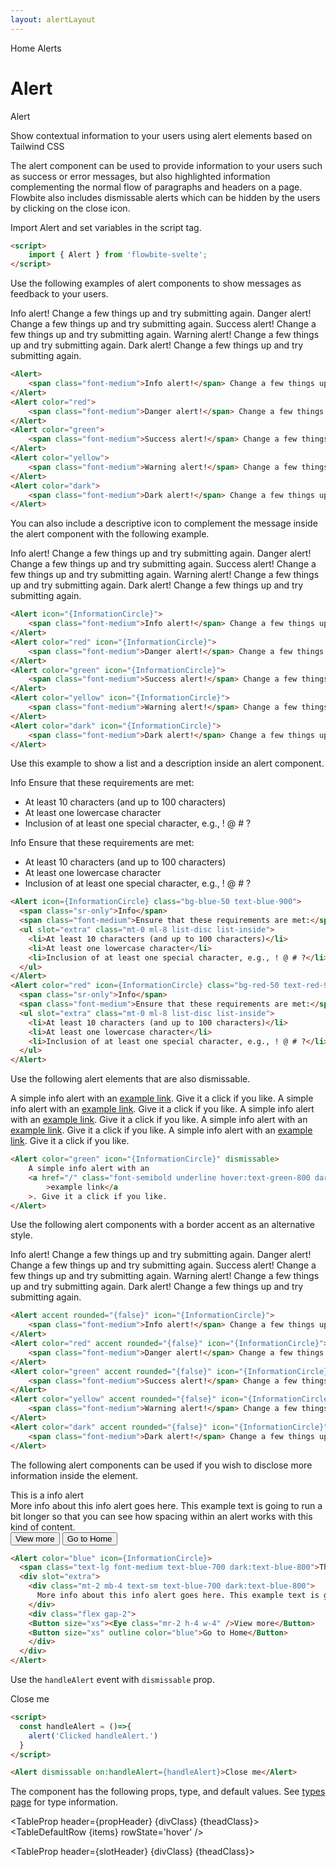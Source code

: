 ```yaml
---
layout: alertLayout
---
```


<script>
  import Htwo from '../utils/Htwo.svelte'
  import ExampleDiv from '../utils/ExampleDiv.svelte'
  import GitHubSource from '../utils/GitHubSource.svelte'
  import CompoDescription from '../utils/CompoDescription.svelte'
  import TableProp from '../utils/TableProp.svelte'
  import TableDefaultRow from '../utils/TableDefaultRow.svelte'
  import { Alert, Breadcrumb, BreadcrumbItem, Button } from '$lib/index'
  import { Home } from 'svelte-heros';
  import { XCircle, Eye, InformationCircle } from "svelte-heros";
  import componentProps from '../props/Alert.json'
  // Props table
  let items = componentProps.props
	let propHeader = ['Name', 'Type', 'Default']
  let slotHeader = ['Name', 'Description']

  let slotItems = [['default', 'The first slot.'],['extra','A slot after the default slot.']]
	
	let divClass='w-full relative overflow-x-auto shadow-md sm:rounded-lg py-4'
  let theadClass ='text-xs text-gray-700 uppercase bg-gray-50 dark:bg-gray-700 dark:text-white'

  const handleAlert = ()=>{
    alert('Clicked handleAlert.')
  }
</script>

<Breadcrumb>
  <BreadcrumbItem href="/" icon={Home} variation="solid">Home</BreadcrumbItem>
  <BreadcrumbItem>Alerts</BreadcrumbItem>
</Breadcrumb>

<h1 class="text-3xl w-full dark:text-white pt-8 pb-4">Alert</h1>

<ExampleDiv>
<GitHubSource href="alerts/Alert.svelte">Alert</GitHubSource>
</ExampleDiv>

<p>Show contextual information to your users using alert elements based on Tailwind CSS</p>

<p>The alert component can be used to provide information to your users such as success or error messages, but also highlighted information complementing the normal flow of paragraphs and headers on a page. Flowbite also includes dismissable alerts which can be hidden by the users by clicking on the close icon.</p>

<Htwo label="Set up" />

<p class="text-gray-900 dark:text-white py-4 text-lg">
Import Alert and set variables in the script tag.
</p>

```html
<script>
	import { Alert } from 'flowbite-svelte';
</script>
```

<Htwo label="Default alert" />

<p>Use the following examples of alert components to show messages as feedback to your users.</p>

<ExampleDiv>
  <Alert>
    <span class="font-medium">Info alert!</span> Change a few things up and try submitting again.
  </Alert>
  <Alert color="red">
    <span class="font-medium">Danger alert!</span> Change a few things up and try submitting again.
  </Alert>
  <Alert color="green">
    <span class="font-medium">Success alert!</span> Change a few things up and try submitting again.
  </Alert>
  <Alert color="yellow">
    <span class="font-medium">Warning alert!</span> Change a few things up and try submitting again.
  </Alert>
  <Alert color="dark">
    <span class="font-medium">Dark alert!</span> Change a few things up and try submitting again.
  </Alert>
</ExampleDiv>

```html
<Alert>
	<span class="font-medium">Info alert!</span> Change a few things up and try submitting again.
</Alert>
<Alert color="red">
	<span class="font-medium">Danger alert!</span> Change a few things up and try submitting again.
</Alert>
<Alert color="green">
	<span class="font-medium">Success alert!</span> Change a few things up and try submitting again.
</Alert>
<Alert color="yellow">
	<span class="font-medium">Warning alert!</span> Change a few things up and try submitting again.
</Alert>
<Alert color="dark">
	<span class="font-medium">Dark alert!</span> Change a few things up and try submitting again.
</Alert>
```

<Htwo label="Alerts with icon" />

<p>You can also include a descriptive icon to complement the message inside the alert component with the following example.</p>

<ExampleDiv>
  <Alert icon={InformationCircle}>
    <span class="font-medium">Info alert!</span> Change a few things up and try submitting again.
  </Alert>
  <Alert color="red" icon={InformationCircle}>
    <span class="font-medium">Danger alert!</span> Change a few things up and try submitting again.
  </Alert>
  <Alert color="green" icon={InformationCircle}>
    <span class="font-medium">Success alert!</span> Change a few things up and try submitting again.
  </Alert>
  <Alert color="yellow" icon={InformationCircle}>
    <span class="font-medium">Warning alert!</span> Change a few things up and try submitting again.
  </Alert>
  <Alert color="dark" icon={InformationCircle}>
    <span class="font-medium">Dark alert!</span> Change a few things up and try submitting again.
  </Alert>
</ExampleDiv>

```html
<Alert icon="{InformationCircle}">
	<span class="font-medium">Info alert!</span> Change a few things up and try submitting again.
</Alert>
<Alert color="red" icon="{InformationCircle}">
	<span class="font-medium">Danger alert!</span> Change a few things up and try submitting again.
</Alert>
<Alert color="green" icon="{InformationCircle}">
	<span class="font-medium">Success alert!</span> Change a few things up and try submitting again.
</Alert>
<Alert color="yellow" icon="{InformationCircle}">
	<span class="font-medium">Warning alert!</span> Change a few things up and try submitting again.
</Alert>
<Alert color="dark" icon="{InformationCircle}">
	<span class="font-medium">Dark alert!</span> Change a few things up and try submitting again.
</Alert>
```

<Htwo label="Alerts with list" />

Use this example to show a list and a description inside an alert component.

<ExampleDiv>
  <Alert icon={InformationCircle} class="bg-blue-50 text-blue-900">
    <span class="sr-only">Info</span>
    <span class="font-medium">Ensure that these requirements are met:</span>
    <ul slot="extra" class="mt-0 ml-8 list-disc list-inside">
      <li>At least 10 characters (and up to 100 characters)</li>
      <li>At least one lowercase character</li>
      <li>Inclusion of at least one special character, e.g., ! @ # ?</li>
    </ul>
  </Alert>
  <Alert color="red" icon={InformationCircle} class="bg-red-50 text-red-900">
    <span class="sr-only">Info</span>
    <span class="font-medium">Ensure that these requirements are met:</span>
    <ul slot="extra" class="mt-0 ml-8 list-disc list-inside">
      <li>At least 10 characters (and up to 100 characters)</li>
      <li>At least one lowercase character</li>
      <li>Inclusion of at least one special character, e.g., ! @ # ?</li>
    </ul>
  </Alert>
</ExampleDiv>

```html
<Alert icon={InformationCircle} class="bg-blue-50 text-blue-900">
  <span class="sr-only">Info</span>
  <span class="font-medium">Ensure that these requirements are met:</span>
  <ul slot="extra" class="mt-0 ml-8 list-disc list-inside">
    <li>At least 10 characters (and up to 100 characters)</li>
    <li>At least one lowercase character</li>
    <li>Inclusion of at least one special character, e.g., ! @ # ?</li>
  </ul>
</Alert>
<Alert color="red" icon={InformationCircle} class="bg-red-50 text-red-900">
  <span class="sr-only">Info</span>
  <span class="font-medium">Ensure that these requirements are met:</span>
  <ul slot="extra" class="mt-0 ml-8 list-disc list-inside">
    <li>At least 10 characters (and up to 100 characters)</li>
    <li>At least one lowercase character</li>
    <li>Inclusion of at least one special character, e.g., ! @ # ?</li>
  </ul>
</Alert>
```

<Htwo label="Dismissable alerts" />

<p>Use the following alert elements that are also dismissable.</p>

<ExampleDiv>
  <Alert icon={InformationCircle} dismissable>
    A simple info alert with an <a href="/" class="font-semibold underline hover:text-blue-800 dark:hover:text-blue-900">example link</a>. Give it a click if you like.
  </Alert>
  <Alert color="red" icon={InformationCircle} dismissable>
    A simple info alert with an <a href="/" class="font-semibold underline hover:text-red-800 dark:hover:text-red-900">example link</a>. Give it a click if you like.
  </Alert>
  <Alert color="green" icon={InformationCircle} dismissable>
    A simple info alert with an <a href="/" class="font-semibold underline hover:text-green-800 dark:hover:text-green-900">example link</a>. Give it a click if you like.
  </Alert>
  <Alert color="yellow" icon={InformationCircle} dismissable>
    A simple info alert with an <a href="/" class="font-semibold underline hover:text-yellow-800 dark:hover:text-yellow-900">example link</a>. Give it a click if you like.
  </Alert>
  <Alert color="dark" icon={InformationCircle} dismissable>
    A simple info alert with an <a href="/" class="font-semibold underline hover:text-gray-800 dark:hover:text-white">example link</a>. Give it a click if you like.
  </Alert>

</ExampleDiv>

```html
<Alert color="green" icon="{InformationCircle}" dismissable>
	A simple info alert with an
	<a href="/" class="font-semibold underline hover:text-green-800 dark:hover:text-green-900"
		>example link</a
	>. Give it a click if you like.
</Alert>
```

<Htwo label="Border accent" />

<p>Use the following alert components with a border accent as an alternative style.</p>

<ExampleDiv>
  <Alert accent rounded={false} icon={InformationCircle}>
    <span class="font-medium">Info alert!</span> Change a few things up and try submitting again.
  </Alert>
  <Alert color="red" accent rounded={false} icon={InformationCircle}>
    <span class="font-medium">Danger alert!</span> Change a few things up and try submitting again.
  </Alert>
  <Alert color="green" accent rounded={false} icon={InformationCircle}>
    <span class="font-medium">Success alert!</span> Change a few things up and try submitting again.
  </Alert>
  <Alert color="yellow" accent rounded={false} icon={InformationCircle}>
    <span class="font-medium">Warning alert!</span> Change a few things up and try submitting again.
  </Alert>
  <Alert color="dark" accent rounded={false} icon={InformationCircle}>
    <span class="font-medium">Dark alert!</span> Change a few things up and try submitting again.
  </Alert>
</ExampleDiv>

```html
<Alert accent rounded="{false}" icon="{InformationCircle}">
	<span class="font-medium">Info alert!</span> Change a few things up and try submitting again.
</Alert>
<Alert color="red" accent rounded="{false}" icon="{InformationCircle}">
	<span class="font-medium">Danger alert!</span> Change a few things up and try submitting again.
</Alert>
<Alert color="green" accent rounded="{false}" icon="{InformationCircle}">
	<span class="font-medium">Success alert!</span> Change a few things up and try submitting again.
</Alert>
<Alert color="yellow" accent rounded="{false}" icon="{InformationCircle}">
	<span class="font-medium">Warning alert!</span> Change a few things up and try submitting again.
</Alert>
<Alert color="dark" accent rounded="{false}" icon="{InformationCircle}">
	<span class="font-medium">Dark alert!</span> Change a few things up and try submitting again.
</Alert>
```

<Htwo label="Additional content" />

<p>The following alert components can be used if you wish to disclose more information inside the element.</p>

<ExampleDiv>
  <Alert color="blue" icon={InformationCircle}>
    <span class="text-lg font-medium text-blue-700 dark:text-blue-800">This is a info alert</span>
    <div slot="extra">
      <div class="mt-2 mb-4 text-sm text-blue-700 dark:text-blue-800">
        More info about this info alert goes here. This example text is going to run a bit longer so that you can see how spacing within an alert works with this kind of content.
      </div>
      <div class="flex gap-2">
      <Button size="xs"><Eye class="mr-2 h-4 w-4" />View more</Button>
      <Button size="xs" outline color="blue">Go to Home</Button>
      </div>
    </div>
  </Alert>
</ExampleDiv>

```html
<Alert color="blue" icon={InformationCircle}>
  <span class="text-lg font-medium text-blue-700 dark:text-blue-800">This is a info alert</span>
  <div slot="extra">
    <div class="mt-2 mb-4 text-sm text-blue-700 dark:text-blue-800">
      More info about this info alert goes here. This example text is going to run a bit longer so that you can see how spacing within an alert works with this kind of content.
    </div>
    <div class="flex gap-2">
    <Button size="xs"><Eye class="mr-2 h-4 w-4" />View more</Button>
    <Button size="xs" outline color="blue">Go to Home</Button>
    </div>
  </div>
</Alert>
```

<Htwo label="Events" />

Use the `handleAlert` event with `dismissable` prop.

<ExampleDiv>
<Alert dismissable on:handleAlert={handleAlert}>Close me</Alert>
</ExampleDiv>

```html
<script>
  const handleAlert = ()=>{
    alert('Clicked handleAlert.')
  }
</script>

<Alert dismissable on:handleAlert={handleAlert}>Close me</Alert>
```

<Htwo label="Props" />

<p>The component has the following props, type, and default values. See <a href="/pages/types">types 
 page</a> for type information.</p>

<TableProp header={propHeader} {divClass} {theadClass}>
<TableDefaultRow {items} rowState='hover' />
</TableProp>

<Htwo label="Slots" />

<TableProp header={slotHeader} {divClass} {theadClass}>
  <TableDefaultRow items={slotItems} rowState='hover' />
</TableProp>